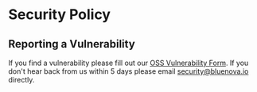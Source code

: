 # Security Policy

## Reporting a Vulnerability

If you find a vulnerability please fill out our [OSS Vulnerability Form](https://forms.gle/eQy85QNmjSDdpUbB6). If you don't hear back from us within 5 days 
please email [security@bluenova.io](mailto:security@bluenova.io) directly.
